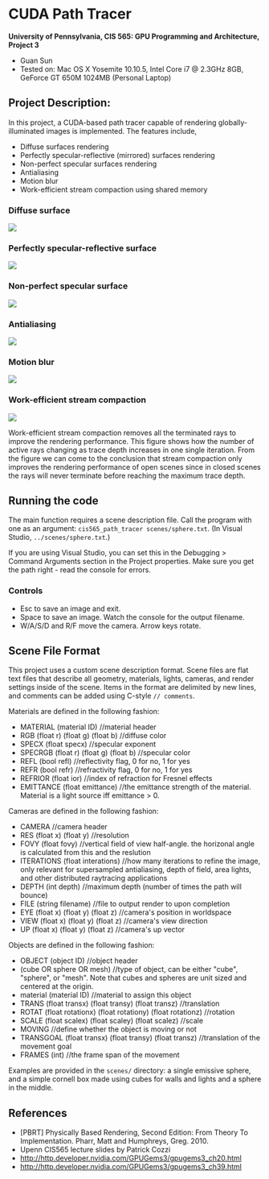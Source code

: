 CUDA Path Tracer
================

**University of Pennsylvania, CIS 565: GPU Programming and Architecture, Project 3**

* Guan Sun
* Tested on: Mac OS X Yosemite 10.10.5, Intel Core i7 @ 2.3GHz 8GB, GeForce GT 650M 1024MB (Personal Laptop)

## Project Description:

In this project, a CUDA-based path tracer capable of rendering globally-illuminated images is implemented. The features include,
* Diffuse surfaces rendering
* Perfectly specular-reflective (mirrored) surfaces rendering
* Non-perfect specular surfaces rendering
* Antialiasing
* Motion blur
* Work-efficient stream compaction using shared memory

### Diffuse surface

![](img/diffuse.png)

### Perfectly specular-reflective surface

![](img/specular.png)

### Non-perfect specular surface

![](img/nonperfect.png)

### Antialiasing

![](img/antialias.png)

### Motion blur

![](img/blur.png)

### Work-efficient stream compaction

![](img/compaction.png)

Work-efficient stream compaction removes all the terminated rays to improve the rendering performance. This figure shows how the number of
active rays changing as trace depth increases in one single iteration. From the figure we can come to the conclusion that stream compaction only improves the rendering performance of open scenes since in closed scenes the rays will never terminate before reaching the maximum trace depth.


## Running the code

The main function requires a scene description file. Call the program with
one as an argument: `cis565_path_tracer scenes/sphere.txt`.
(In Visual Studio, `../scenes/sphere.txt`.)

If you are using Visual Studio, you can set this in the Debugging > Command
Arguments section in the Project properties. Make sure you get the path right -
read the console for errors.

### Controls

* Esc to save an image and exit.
* Space to save an image. Watch the console for the output filename.
* W/A/S/D and R/F move the camera. Arrow keys rotate.

## Scene File Format

This project uses a custom scene description format. Scene files are flat text
files that describe all geometry, materials, lights, cameras, and render
settings inside of the scene. Items in the format are delimited by new lines,
and comments can be added using C-style `// comments`.

Materials are defined in the following fashion:

* MATERIAL (material ID) //material header
* RGB (float r) (float g) (float b) //diffuse color
* SPECX (float specx) //specular exponent
* SPECRGB (float r) (float g) (float b) //specular color
* REFL (bool refl) //reflectivity flag, 0 for no, 1 for yes
* REFR (bool refr) //refractivity flag, 0 for no, 1 for yes
* REFRIOR (float ior) //index of refraction for Fresnel effects
* EMITTANCE (float emittance) //the emittance strength of the material. Material is a light source iff emittance > 0.

Cameras are defined in the following fashion:

* CAMERA //camera header
* RES (float x) (float y) //resolution
* FOVY (float fovy) //vertical field of view half-angle. the horizonal angle is calculated from this and the reslution
* ITERATIONS (float interations) //how many iterations to refine the image,
  only relevant for supersampled antialiasing, depth of field, area lights, and
  other distributed raytracing applications
* DEPTH (int depth) //maximum depth (number of times the path will bounce)
* FILE (string filename) //file to output render to upon completion
* EYE (float x) (float y) (float z) //camera's position in worldspace
* VIEW (float x) (float y) (float z) //camera's view direction
* UP (float x) (float y) (float z) //camera's up vector

Objects are defined in the following fashion:

* OBJECT (object ID) //object header
* (cube OR sphere OR mesh) //type of object, can be either "cube", "sphere", or
  "mesh". Note that cubes and spheres are unit sized and centered at the
  origin.
* material (material ID) //material to assign this object
* TRANS (float transx) (float transy) (float transz) //translation
* ROTAT (float rotationx) (float rotationy) (float rotationz) //rotation
* SCALE (float scalex) (float scaley) (float scalez) //scale
* MOVING //define whether the object is moving or not
* TRANSGOAL (float transx) (float transy) (float transz) //translation of the movement goal
* FRAMES (int) //the frame span of the movement

Examples are provided in the `scenes/` directory: a single emissive sphere,
and a simple cornell box made using cubes for walls and lights and a sphere in
the middle.

## References

* [PBRT] Physically Based Rendering, Second Edition: From Theory To Implementation. Pharr, Matt and Humphreys, Greg. 2010.
* Upenn CIS565 lecture slides by Patrick Cozzi
* http://http.developer.nvidia.com/GPUGems3/gpugems3_ch20.html
* http://http.developer.nvidia.com/GPUGems3/gpugems3_ch39.html
